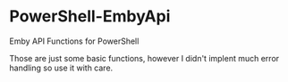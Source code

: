 # PowerShell-EmbyApi
Emby API Functions for PowerShell

Those are just some basic functions, however I didn't implent much error handling so use it with care.
